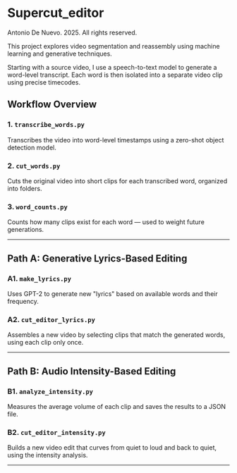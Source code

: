 # Supercut_editor

Antonio De Nuevo. 2025. All rights reserved.
 
This project explores video segmentation and reassembly using machine learning and generative techniques.

Starting with a source video, I use a speech-to-text model to generate a word-level transcript. Each word is then isolated into a separate video clip using precise timecodes.

## Workflow Overview

### 1. `transcribe_words.py`
Transcribes the video into word-level timestamps using a zero-shot object detection model.

### 2. `cut_words.py`
Cuts the original video into short clips for each transcribed word, organized into folders.

### 3. `word_counts.py`
Counts how many clips exist for each word — used to weight future generations.

---

## Path A: Generative Lyrics-Based Editing

### A1. `make_lyrics.py`
Uses GPT-2 to generate new "lyrics" based on available words and their frequency.

### A2. `cut_editor_lyrics.py`
Assembles a new video by selecting clips that match the generated words, using each clip only once.

---

## Path B: Audio Intensity-Based Editing

### B1. `analyze_intensity.py`
Measures the average volume of each clip and saves the results to a JSON file.

### B2. `cut_editor_intensity.py`
Builds a new video edit that curves from quiet to loud and back to quiet, using the intensity analysis.

---
